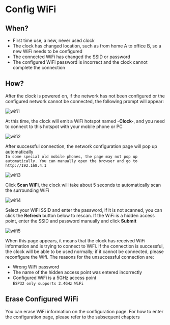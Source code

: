 # Config WiFi

## When?

- First time use, a new, never used clock
- The clock has changed location, such as from home A to office B, so a new WiFi needs to be configured
- The connected WiFi has changed the SSID or password
- The configured WiFi password is incorrect and the clock cannot complete the connection

## How?

After the clock is powered on, if the network has not been configured or the configured network cannot be connected, the following prompt will appear:

![wifi1](/img/wifi1.png)

At this time, the clock will emit a WiFi hotspot named **-Clock-**, and you need to connect to this hotspot with your mobile phone or PC  

![wifi2](/img/wifi2.png)

After successful connection, the network configuration page will pop up automatically  
`In some special old mobile phones, the page may not pop up automatically. You can manually open the browser and go to http://192.168.4.1`

![wifi3](/img/wifi3.png)

Click **Scan WiFi**, the clock will take about 5 seconds to automatically scan the surrounding WiFi  

![wifi4](/img/wifi4.png)

Select your WiFi SSID and enter the password, if it is not scanned, you can click the **Refresh** button below to rescan. If the WiFi is a hidden access point, enter the SSID and password manually and click **Submit**  

![wifi5](/img/wifi5.png)

When this page appears, it means that the clock has received WiFi information and is trying to connect to WiFi. If the connection is successful, the clock will be able to be used normally; if it cannot be connected, please reconfigure the Wifi. The reasons for the unsuccessful connection are:  
- Wrong WiFi password
- The name of the hidden access point was entered incorrectly  
- Configured WiFi is a 5GHz access point  
`ESP32 only supports 2.4GHz WiFi`

## Erase Configured WiFi

You can erase WiFi information on the configuration page. For how to enter the configuration page, please refer to the subsequent chapters

